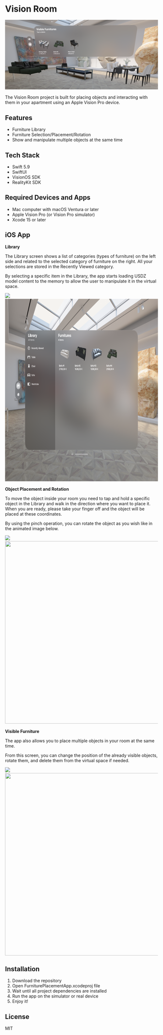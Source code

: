 # Vision Room

[![N|Solid](https://github.com/perpetio/vision_room/blob/main/Screenshots/cover.png)](https://github.com/perpetio/vision_room)

The Vision Room project is built for placing objects and interacting with them in your apartment using an Apple Vision Pro device.

## Features

- Furniture Library
- Furniture Selection/Placement/Rotation
- Show and manipulate multiple objects at the same time

## Tech Stack

- Swift 5.9
- SwiftUI
- VisionOS SDK
- RealityKit SDK

## Required Devices and Apps
- Mac computer with macOS Ventura or later
- Apple Vision Pro (or Vision Pro simulator)
- Xcode 15 or later

## iOS App

**Library**

The Library screen shows a list of categories (types of furniture) on the left side and related to the selected category of furniture on the right. All your selections are stored in the Recently Viewed category.

By selecting a specific item in the Library, the app starts loading USDZ model content to the memory to allow the user to manipulate it in the virtual space.

![]((https://github.com/perpetio/vision_room/blob/main/Screenshots/library-screen.png))
<img src="https://github.com/perpetio/vision_room/blob/main/Screenshots/library-screen.png" width="800" height="600">

**Object Placement and Rotation**

To move the object inside your room you need to tap and hold a specific object in the Library and walk in the direction where you want to place it. When you are ready, please take your finger off and the object will be placed at these coordinates.

By using the pinch operation, you can rotate the object as you wish like in the animated image below.

![]((https://github.com/perpetio/vision_room/blob/main/Screenshots/object-placement.gif))
<img src="https://github.com/perpetio/vision_room/blob/main/Screenshots/object-placement.gif" width="800" height="600">

**Visible Furniture**

The app also allows you to place multiple objects in your room at the same time. 

From this screen, you can change the position of the already visible objects, rotate them, and delete them from the virtual space if needed.

![]((https://github.com/perpetio/vision_room/blob/main/Screenshots/visible-furniture-screen.png))
<img src="https://github.com/perpetio/vision_room/blob/main/Screenshots/visible-furniture-screen.png" width="800" height="600">

## Installation

1. Download the repository
2. Open FurniturePlacementApp.xcodeproj file
3. Wait until all project dependencies are installed
4. Run the app on the simulator or real device
5. Enjoy it!

## License

MIT
